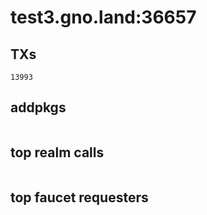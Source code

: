 # test3.gno.land:36657

## TXs
```
13993
```

## addpkgs
```
```

## top realm calls
```
```

## top faucet requesters
```
```

